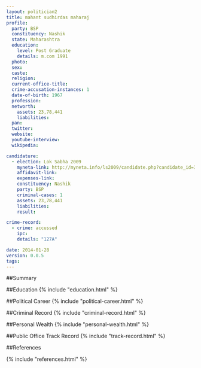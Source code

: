 ```yaml
---
layout: politician2
title: mahant sudhirdas maharaj
profile: 
  party: BSP
  constituency: Nashik
  state: Maharashtra
  education: 
    level: Post Graduate
    details: m.com 1991
  photo: 
  sex: 
  caste: 
  religion: 
  current-office-title: 
  crime-accusation-instances: 1
  date-of-birth: 1967
  profession: 
  networth: 
    assets: 23,78,441
    liabilities: 
  pan: 
  twitter: 
  website: 
  youtube-interview: 
  wikipedia: 

candidature: 
  - election: Lok Sabha 2009
    myneta-link: http://myneta.info/ls2009/candidate.php?candidate_id=3540
    affidavit-link: 
    expenses-link: 
    constituency: Nashik 
    party: BSP
    criminal-cases: 1
    assets: 23,78,441
    liabilities: 
    result:  

crime-record: 
  - crime: accussed
    ipc: 
    details: "127A" 

date: 2014-01-28
version: 0.0.5
tags: 
---
```

##Summary


##Education
{% include "education.html" %}


##Political Career
{% include "political-career.html" %}


##Criminal Record
{% include "criminal-record.html" %}


##Personal Wealth
{% include "personal-wealth.html" %}


##Public Office Track Record
{% include "track-record.html" %}


##References


{% include "references.html" %}